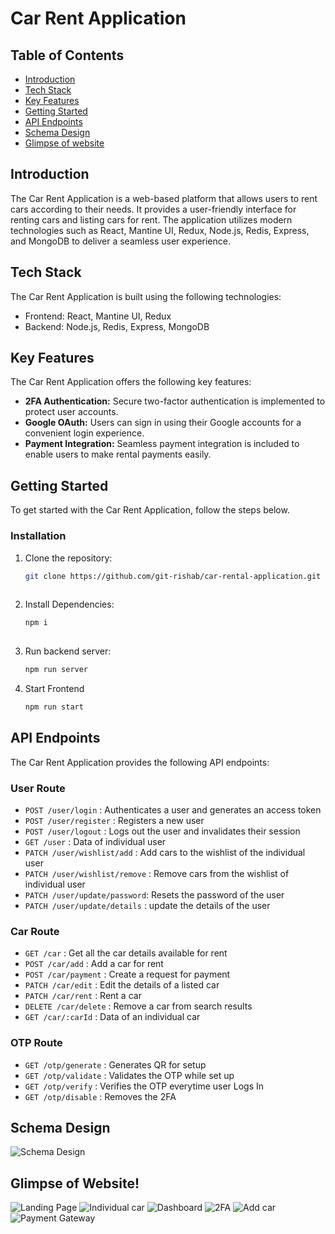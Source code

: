 # Car Rent Application

## Table of Contents

- [Introduction](#introduction)
- [Tech Stack](#tech-stack)
- [Key Features](#key-features)
- [Getting Started](#getting-started)
- [API Endpoints](#api-endpoints)
- [Schema Design](#schema-design)
- [Glimpse of website](#glimpse-of-website)

## Introduction

The Car Rent Application is a web-based platform that allows users to rent cars according to their needs. It provides a user-friendly interface for renting cars and listing cars for rent. The application utilizes modern technologies such as React, Mantine UI, Redux, Node.js, Redis, Express, and MongoDB to deliver a seamless user experience.


## Tech Stack

The Car Rent Application is built using the following technologies:

- Frontend: React, Mantine UI, Redux
- Backend: Node.js, Redis, Express, MongoDB

## Key Features

The Car Rent Application offers the following key features:

- **2FA Authentication:** Secure two-factor authentication is implemented to protect user accounts.
- **Google OAuth:** Users can sign in using their Google accounts for a convenient login experience.
- **Payment Integration:** Seamless payment integration is included to enable users to make rental payments easily.

## Getting Started

To get started with the Car Rent Application, follow the steps below.

### Installation

1. Clone the repository:

   ```bash
   git clone https://github.com/git-rishab/car-rental-application.git
  
2. Install Dependencies:

   ```bash
   npm i 
  
3. Run backend server:

   ```bash
   npm run server

4. Start Frontend

   ```bash
   npm run start
   
## API Endpoints

The Car Rent Application provides the following API endpoints:

### User Route
   - `POST /user/login` : Authenticates a user and generates an access token
   - `POST /user/register` : Registers a new user
   - `POST /user/logout` : Logs out the user and invalidates their session
   - `GET /user` : Data of individual user
   - `PATCH /user/wishlist/add` : Add cars to the wishlist of the individual user
   - `PATCH /user/wishlist/remove` : Remove cars from the wishlist of individual user
   - `PATCH /user/update/password`: Resets the password of the user
   - `PATCH /user/update/details` : update the details of the user

### Car Route
   - `GET /car` : Get all the car details available for rent
   - `POST /car/add` : Add a car for rent
   - `POST /car/payment` : Create a request for payment
   - `PATCH /car/edit` : Edit the details of a listed car
   - `PATCH /car/rent` : Rent a car
   - `DELETE /car/delete` : Remove a car from search results
   - `GET /car/:carId` : Data of an individual car

### OTP Route
   - `GET /otp/generate` : Generates QR for setup
   - `GET /otp/validate` : Validates the OTP while set up
   - `GET /otp/verify` : Verifies the OTP everytime user Logs In
   - `GET /otp/disable` : Removes the 2FA

## Schema Design

![Schema Design](https://github.com/git-rishab/car-rental-application/assets/114337213/be373ceb-7021-46b2-af38-b2bb6bc0aa16)

## Glimpse of Website!
![Landing Page](https://github.com/git-rishab/car-rental-application/assets/114337213/33cf9f1d-78d0-40ab-80cb-e51f3737c62e)
![Individual car](https://github.com/git-rishab/car-rental-application/assets/114337213/6cbea855-dc24-4e3b-b755-5383d1fefd8b)
![Dashboard](https://github.com/git-rishab/car-rental-application/assets/114337213/5c9b20c5-7ab2-4bbf-ba1d-4c7471045fff)
![2FA](https://github.com/git-rishab/car-rental-application/assets/114337213/bbee765d-2943-4170-b7f1-1e71f283e2e1)
![Add car](https://github.com/git-rishab/car-rental-application/assets/114337213/cc8a6aa5-4794-4671-9dbe-aee3891ce92b)
![Payment Gateway](https://github.com/git-rishab/car-rental-application/assets/114337213/bdc43f11-d2d8-401d-9eb4-40a6541cd982)


